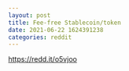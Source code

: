 ```yaml
--- 
layout: post 
title: Fee-free Stablecoin/token 
date: 2021-06-22 1624391238 
categories: reddit 
--- 
```

https://redd.it/o5vjoo